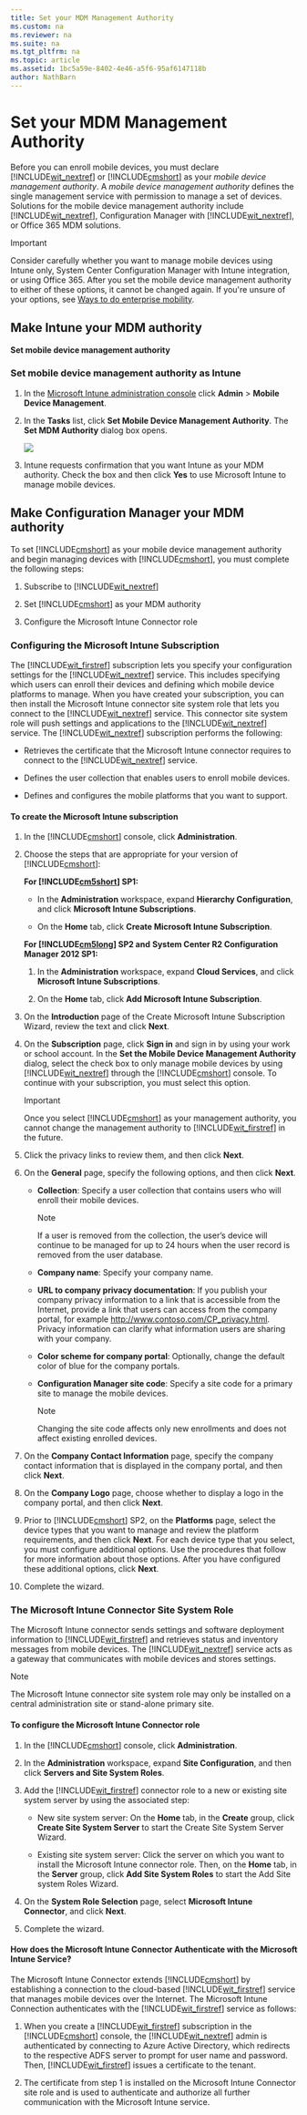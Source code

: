 ```yaml
---
title: Set your MDM Management Authority
ms.custom: na
ms.reviewer: na
ms.suite: na
ms.tgt_pltfrm: na
ms.topic: article
ms.assetid: 1bc5a59e-8402-4e46-a5f6-95af6147118b
author: NathBarn
---
```

# Set your MDM Management Authority
Before you can enroll mobile devices, you must declare [!INCLUDE[wit_nextref](../Token/wit_nextref_md.md)] or [!INCLUDE[cmshort](../Token/cmshort_md.md)] as your *mobile device management authority*. A  *mobile device management authority* defines the single management service with permission to manage a set of devices.  Solutions for the mobile device management authority include [!INCLUDE[wit_nextref](../Token/wit_nextref_md.md)], Configuration Manager with [!INCLUDE[wit_nextref](../Token/wit_nextref_md.md)], or Office 365 MDM solutions.

> [!IMPORTANT]
> Consider carefully whether you want to manage mobile devices using Intune only, System Center Configuration Manager with Intune integration, or using Office 365. After you set the mobile device management authority to either of these options, it cannot be changed again. If you're unsure of your options, see [Ways to do enterprise mobility](../Topic/Ways_to_do_enterprise_mobility.md).

## Make Intune your MDM authority
**Set mobile device management authority**

### <a name="BKMK_Set_MDM_Authority"></a>Set mobile device management authority as Intune

1.  In the [Microsoft Intune administration console](http://manage.microsoft.com) click **Admin** &gt; **Mobile Device Management**.

2.  In the **Tasks** list, click **Set Mobile Device Management Authority**. The **Set MDM Authority** dialog box opens.

    ![](../Image/Intune_MDM_Authority.bmp)

3.  Intune requests confirmation that you want Intune as your MDM authority. Check the box and then click **Yes** to use Microsoft Intune to manage mobile devices.

## Make Configuration Manager your MDM authority
To set [!INCLUDE[cmshort](../Token/cmshort_md.md)] as your mobile device management authority and begin managing devices with [!INCLUDE[cmshort](../Token/cmshort_md.md)], you must complete the following steps:

1.  Subscribe to [!INCLUDE[wit_nextref](../Token/wit_nextref_md.md)]

2.  Set [!INCLUDE[cmshort](../Token/cmshort_md.md)] as your MDM authority

3.  Configure the Microsoft Intune Connector role

### <a name="bkmk_witsub"></a>Configuring the Microsoft Intune Subscription
The [!INCLUDE[wit_firstref](../Token/wit_firstref_md.md)] subscription lets you specify your configuration settings for the [!INCLUDE[wit_nextref](../Token/wit_nextref_md.md)] service. This includes specifying which users can enroll their devices and defining which mobile device platforms to manage. When you have created your subscription, you can then install the Microsoft Intune connector site system role that lets you connect to the [!INCLUDE[wit_nextref](../Token/wit_nextref_md.md)] service. This connector site system role will push settings and applications to the [!INCLUDE[wit_nextref](../Token/wit_nextref_md.md)] service. The [!INCLUDE[wit_nextref](../Token/wit_nextref_md.md)] subscription performs the following:

-   Retrieves the certificate that the Microsoft Intune connector requires to connect to the [!INCLUDE[wit_nextref](../Token/wit_nextref_md.md)] service.

-   Defines the user collection that enables users to enroll mobile devices.

-   Defines and configures the mobile platforms that you want to support.

#### <a name="bkmk_subscription"></a>To create the Microsoft Intune subscription

1.  In the [!INCLUDE[cmshort](../Token/cmshort_md.md)] console, click **Administration**.

2.  Choose the steps that are appropriate for your version of [!INCLUDE[cmshort](../Token/cmshort_md.md)]:

    **For [!INCLUDE[cm5short](../Token/cm5short_md.md)] SP1:**

    -   In the **Administration** workspace, expand **Hierarchy Configuration**, and click **Microsoft Intune Subscriptions**.

    -   On the **Home** tab, click **Create Microsoft Intune Subscription**.

    **For [!INCLUDE[cm5long](../Token/cm5long_md.md)] SP2 and**
    **System Center R2 Configuration Manager 2012 SP1:**

    1.  In the **Administration** workspace, expand **Cloud Services**, and click **Microsoft Intune Subscriptions**.

    2.  On the **Home** tab, click **Add Microsoft Intune Subscription**.

3.  On the **Introduction** page of the Create Microsoft Intune Subscription Wizard, review the text and click **Next**.

4.  On the **Subscription** page, click **Sign in** and sign in by using your work or school account. In the **Set the Mobile Device Management Authority** dialog, select the check box to only manage mobile devices by using [!INCLUDE[wit_nextref](../Token/wit_nextref_md.md)] through the [!INCLUDE[cmshort](../Token/cmshort_md.md)] console. To continue with your subscription, you must select this option.

    > [!IMPORTANT]
    > Once you select [!INCLUDE[cmshort](../Token/cmshort_md.md)] as your management authority, you cannot change the management authority to [!INCLUDE[wit_firstref](../Token/wit_firstref_md.md)] in the future.

5.  Click the privacy links to review them, and then click **Next**.

6.  On the **General** page, specify the following options, and then click **Next**.

    -   **Collection**: Specify a user collection that contains users who will enroll their mobile devices.

        > [!NOTE]
        > If a user is removed from the collection, the user’s device will continue to be managed for up to 24 hours when the user record is removed from the user database.

    -   **Company name**: Specify your company name.

    -   **URL to company privacy documentation**: If you publish your company privacy information to a link that is accessible from the Internet, provide a link that users can access from the company portal, for example http://www.contoso.com/CP_privacy.html. Privacy information can clarify what information users are sharing with your company.

    -   **Color scheme for company portal**: Optionally, change the default color of blue for the company portals.

    -   **Configuration Manager site code**: Specify a site code for a primary site to manage the mobile devices.

        > [!NOTE]
        > Changing the site code affects only new enrollments and does not affect existing enrolled devices.

7.  On the **Company Contact Information** page, specify the company contact information that is displayed in the company portal, and then click **Next**.

8.  On the **Company Logo** page, choose whether to display a logo in the company portal, and then click **Next**.

9. Prior to [!INCLUDE[cmshort](../Token/cmshort_md.md)] SP2, on the **Platforms** page, select the device types that you want to manage and review the platform requirements, and then click **Next**. For each device type that you select, you must configure additional options. Use the procedures that follow for more information about those options. After you have configured these additional options, click **Next**.

10. Complete the wizard.

### <a name="bkmk_WITconn"></a>The Microsoft Intune Connector Site System Role
The Microsoft Intune connector sends settings and software deployment information to [!INCLUDE[wit_firstref](../Token/wit_firstref_md.md)] and retrieves status and inventory messages from mobile devices. The [!INCLUDE[wit_nextref](../Token/wit_nextref_md.md)] service acts as a gateway that communicates with mobile devices and stores settings.

> [!NOTE]
> The Microsoft Intune connector site system role may only be installed on a central administration site or stand-alone primary site.

#### <a name="bkm_connector"></a>To configure the Microsoft Intune Connector role

1.  In the [!INCLUDE[cmshort](../Token/cmshort_md.md)] console, click **Administration**.

2.  In the **Administration** workspace, expand **Site Configuration**, and then click **Servers and Site System Roles**.

3.  Add the [!INCLUDE[wit_firstref](../Token/wit_firstref_md.md)] connector role to a new or existing site system server by using the associated step:

    -   New site system server: On the **Home** tab, in the **Create** group, click **Create Site System Server** to start the Create Site System Server Wizard.

    -   Existing site system server: Click the server on which you want to install the Microsoft Intune connector role. Then, on the **Home** tab, in the **Server** group, click **Add Site System Roles** to start the Add Site system Roles Wizard.

4.  On the **System Role Selection** page, select **Microsoft Intune Connector**, and click **Next**.

5.  Complete the wizard.

#### How does the Microsoft Intune Connector Authenticate with the Microsoft Intune Service?
The Microsoft Intune Connector extends [!INCLUDE[cmshort](../Token/cmshort_md.md)] by establishing a connection to the cloud-based [!INCLUDE[wit_firstref](../Token/wit_firstref_md.md)] service that manages mobile devices over the Internet. The Microsoft Intune Connection authenticates with the [!INCLUDE[wit_firstref](../Token/wit_firstref_md.md)] service as follows:

1.  When you create a [!INCLUDE[wit_firstref](../Token/wit_firstref_md.md)] subscription in the [!INCLUDE[cmshort](../Token/cmshort_md.md)] console, the [!INCLUDE[wit_nextref](../Token/wit_nextref_md.md)] admin is authenticated by connecting to Azure Active Directory, which redirects to the respective ADFS server to prompt for user name and password. Then, [!INCLUDE[wit_firstref](../Token/wit_firstref_md.md)] issues a certificate to the tenant.

2.  The certificate from step 1 is installed on the Microsoft Intune Connector site role and is used to authenticate and authorize all further communication with the Microsoft Intune service.

